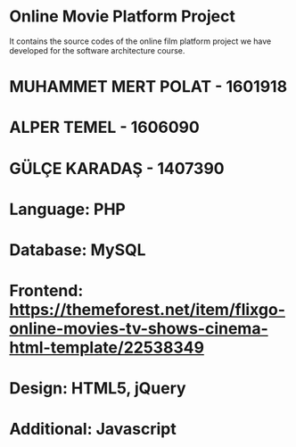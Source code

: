 # Online Movie Platform Project 
It contains the source codes of the online film platform project we have developed for the software architecture course.

# MUHAMMET MERT POLAT - 1601918
# ALPER TEMEL - 1606090
# GÜLÇE KARADAŞ - 1407390

# Language: PHP
# Database: MySQL
# Frontend: https://themeforest.net/item/flixgo-online-movies-tv-shows-cinema-html-template/22538349
# Design: HTML5, jQuery
# Additional: Javascript
